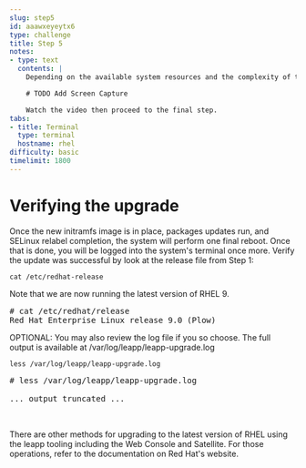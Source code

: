 ```yaml
---
slug: step5
id: aaawxeyeytx6
type: challenge
title: Step 5
notes:
- type: text
  contents: |
    Depending on the available system resources and the complexity of the operating system instance, the upgrade process can take a long time. It also requires access to the system's console. Due to these conditions, we have provided a screen capture of an identical system upgrade process:

    # TODO Add Screen Capture

    Watch the video then proceed to the final step.
tabs:
- title: Terminal
  type: terminal
  hostname: rhel
difficulty: basic
timelimit: 1800
---
```

# Verifying the upgrade

Once the new initramfs image is in place, packages updates run, and SELinux relabel completion, the system will perform one final reboot. Once that is done, you will be logged into the system's terminal once more. Verify the update was successful by look at the release file from Step 1:

```
cat /etc/redhat-release
```

Note that we are now running the latest version of RHEL 9.

<pre class=file>
# cat /etc/redhat/release
Red Hat Enterprise Linux release 9.0 (Plow)
</pre>

OPTIONAL: You may also review the log file if you so choose. The full output is available at /var/log/leapp/leapp-upgrade.log

```
less /var/log/leapp/leapp-upgrade.log
```

<pre class=file>
# less /var/log/leapp/leapp-upgrade.log

... output truncated ...


</pre>

There are other methods for upgrading to the latest version of RHEL using the leapp tooling including the Web Console and Satellite. For those operations, refer to the documentation on Red Hat's website.